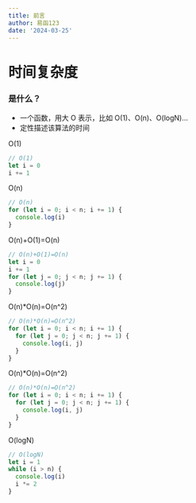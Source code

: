 ```yaml
---
title: 前言
author: 易函123
date: '2024-03-25'
---
```


# 时间复杂度

### 是什么？

- 一个函数，用大 O 表示，比如 O(1)、O(n)、O(logN)...
- 定性描述该算法的时间

O(1)

```javascript
// O(1)
let i = 0
i += 1
```

O(n)

```javascript
// O(n)
for (let i = 0; i < n; i += 1) {
  console.log(i)
}
```

O(n)+O(1)=O(n)

```javascript
// O(n)+O(1)=O(n)
let i = 0
i += 1
for (let j = 0; j < n; j += 1) {
  console.log(j)
}
```

O(n)\*O(n)=O(n^2)

```javascript
// O(n)*O(n)=O(n^2)
for (let i = 0; i < n; i += 1) {
  for (let j = 0; j < n; j += 1) {
    console.log(i, j)
  }
}
```

O(n)\*O(n)=O(n^2)

```javascript
// O(n)*O(n)=O(n^2)
for (let i = 0; i < n; i += 1) {
  for (let j = 0; j < n; j += 1) {
    console.log(i, j)
  }
}
```

O(logN)

```javascript
// O(logN)
let i = 1
while (i > n) {
  console.log(i)
  i *= 2
}
```
